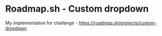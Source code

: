 # Roadmap.sh - Custom dropdown

My implementation for challange - https://roadmap.sh/projects/custom-dropdown
